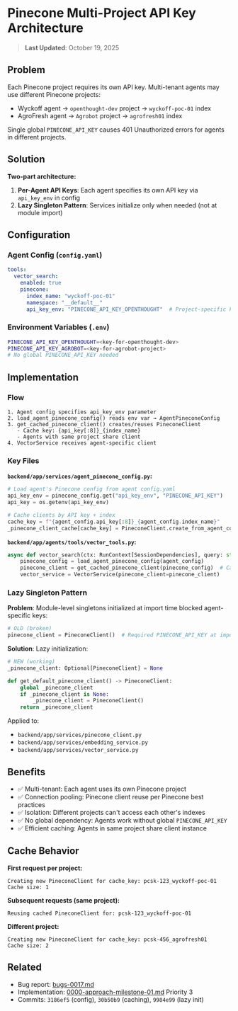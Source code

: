 <!--
Copyright (c) 2025 Ape4, Inc. All rights reserved.
Unauthorized copying of this file is strictly prohibited.
-->

# Pinecone Multi-Project API Key Architecture

> **Last Updated**: October 19, 2025

## Problem

Each Pinecone project requires its own API key. Multi-tenant agents may use different Pinecone projects:
- Wyckoff agent → `openthought-dev` project → `wyckoff-poc-01` index
- AgroFresh agent → `Agrobot` project → `agrofresh01` index

Single global `PINECONE_API_KEY` causes 401 Unauthorized errors for agents in different projects.

## Solution

**Two-part architecture:**

1. **Per-Agent API Keys**: Each agent specifies its own API key via `api_key_env` in config
2. **Lazy Singleton Pattern**: Services initialize only when needed (not at module import)

## Configuration

### Agent Config (`config.yaml`)

```yaml
tools:
  vector_search:
    enabled: true
    pinecone:
      index_name: "wyckoff-poc-01"
      namespace: "__default__"
      api_key_env: "PINECONE_API_KEY_OPENTHOUGHT"  # Project-specific key
```

### Environment Variables (`.env`)

```bash
PINECONE_API_KEY_OPENTHOUGHT=<key-for-openthought-dev>
PINECONE_API_KEY_AGROBOT=<key-for-agrobot-project>
# No global PINECONE_API_KEY needed
```

## Implementation

### Flow

```
1. Agent config specifies api_key_env parameter
2. load_agent_pinecone_config() reads env var → AgentPineconeConfig
3. get_cached_pinecone_client() creates/reuses PineconeClient
   - Cache key: {api_key[:8]}_{index_name}
   - Agents with same project share client
4. VectorService receives agent-specific client
```

### Key Files

**`backend/app/services/agent_pinecone_config.py`:**
```python
# Load agent's Pinecone config from agent config.yaml
api_key_env = pinecone_config.get("api_key_env", "PINECONE_API_KEY")
api_key = os.getenv(api_key_env)

# Cache clients by API key + index
cache_key = f"{agent_config.api_key[:8]}_{agent_config.index_name}"
_pinecone_client_cache[cache_key] = PineconeClient.create_from_agent_config(agent_config)
```

**`backend/app/agents/tools/vector_tools.py`:**
```python
async def vector_search(ctx: RunContext[SessionDependencies], query: str) -> str:
    pinecone_config = load_agent_pinecone_config(agent_config)
    pinecone_client = get_cached_pinecone_client(pinecone_config)  # Cached!
    vector_service = VectorService(pinecone_client=pinecone_client)
```

### Lazy Singleton Pattern

**Problem**: Module-level singletons initialized at import time blocked agent-specific keys:
```python
# OLD (broken)
pinecone_client = PineconeClient()  # Required PINECONE_API_KEY at import
```

**Solution**: Lazy initialization:
```python
# NEW (working)
_pinecone_client: Optional[PineconeClient] = None

def get_default_pinecone_client() -> PineconeClient:
    global _pinecone_client
    if _pinecone_client is None:
        _pinecone_client = PineconeClient()
    return _pinecone_client
```

Applied to:
- `backend/app/services/pinecone_client.py`
- `backend/app/services/embedding_service.py`
- `backend/app/services/vector_service.py`

## Benefits

- ✅ Multi-tenant: Each agent uses its own Pinecone project
- ✅ Connection pooling: Pinecone client reuse per Pinecone best practices
- ✅ Isolation: Different projects can't access each other's indexes
- ✅ No global dependency: Agents work without global `PINECONE_API_KEY`
- ✅ Efficient caching: Agents in same project share client instance

## Cache Behavior

**First request per project:**
```
Creating new PineconeClient for cache_key: pcsk-123_wyckoff-poc-01
Cache size: 1
```

**Subsequent requests (same project):**
```
Reusing cached PineconeClient for: pcsk-123_wyckoff-poc-01
```

**Different project:**
```
Creating new PineconeClient for cache_key: pcsk-456_agrofresh01
Cache size: 2
```

## Related

- Bug report: [bugs-0017.md](../project-management/bugs-0017.md#bug-0017-006)
- Implementation: [0000-approach-milestone-01.md](../project-management/0000-approach-milestone-01.md) Priority 3
- Commits: `3186ef5` (config), `30b50b9` (caching), `9984e99` (lazy init)

